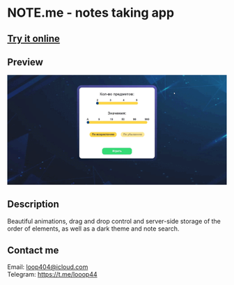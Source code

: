 # NOTE.me - notes taking app

## [Try it online](https://dnd-sort-game.vercel.app/)

## Preview

![Preview Gif](./preview.gif)

## Description

Beautiful animations, drag and drop control and server-side storage of the order of elements, as well as a dark theme and note search.

## Contact me

Email: loop404@icloud.com  
Telegram: https://t.me/looop44
